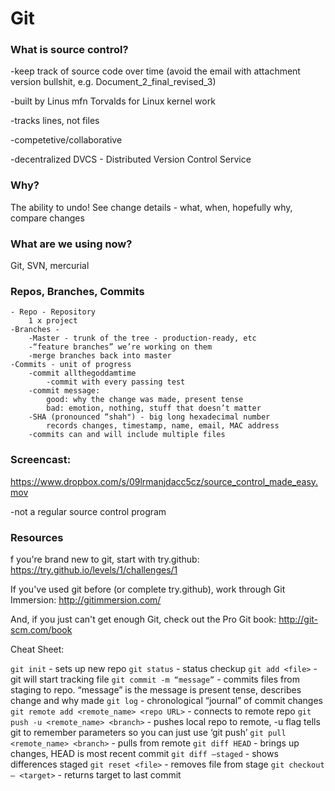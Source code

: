 # Git

### What is source control?

-keep track of source code over time (avoid the email with attachment version bullshit, e.g. Document_2_final_revised_3)

-built by Linus mfn Torvalds for Linux kernel work

-tracks lines, not files

-competetive/collaborative

-decentralized
	DVCS - Distributed Version Control Service


### Why?
The ability to undo!
See change details - what, when, hopefully why, compare changes

### What are we using now?
Git, SVN, mercurial

### Repos, Branches, Commits
	- Repo - Repository
		1 x project
	-Branches -
		-Master - trunk of the tree - production-ready, etc
		-“feature branches” we’re working on them
		-merge branches back into master
	-Commits - unit of progress
		-commit allthegoddamtime
			-commit with every passing test
		-commit message:
			good: why the change was made, present tense
			bad: emotion, nothing, stuff that doesn’t matter
		-SHA (pronounced “shah") - big long hexadecimal number
			records changes, timestamp, name, email, MAC address
		-commits can and will include multiple files


### Screencast:
  https://www.dropbox.com/s/09lrmanjdacc5cz/source_control_made_easy.mov

-not a regular source control program

### Resources
f you're brand new to git, start with try.github: https://try.github.io/levels/1/challenges/1

If you've used git before (or complete try.github), work through Git Immersion: http://gitimmersion.com/

And, if you just can't get enough Git, check out the Pro Git book: http://git-scm.com/book




Cheat Sheet:

`git init` - sets up new repo
`git status` - status checkup
`git add <file>` - git will start tracking file
`git commit -m “message”` - commits files from staging to repo. “message” is the message is present tense, describes change and why made
`git log` - chronological “journal” of commit changes
`git remote add <remote_name> <repo URL>` - connects to remote repo
`git push -u <remote_name> <branch>` - pushes local repo to remote, -u flag tells git to remember parameters so you can just use ‘git push’
`git pull <remote_name> <branch>` - pulls from remote
`git diff HEAD` - brings up changes, HEAD is most recent commit
`git diff —staged` - shows differences staged
`git reset <file>` - removes file from stage
`git checkout — <target>` - returns target to last commit
